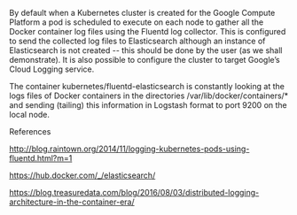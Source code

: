 By default when a Kubernetes cluster is created for the Google Compute Platform a pod is scheduled to execute on each node to gather all the Docker container log files using the Fluentd log collector. This is configured to send the collected log files to Elasticsearch although an instance of Elasticsearch is not created -- this should be done by the user (as we shall demonstrate). It is also possible to configure the cluster to target Google’s Cloud Logging service.

The container kubernetes/fluentd-elasticsearch is constantly looking at the logs files of Docker containers in the directories /var/lib/docker/containers/* and sending (tailing) this information in Logstash format to port 9200 on the local node.

References

http://blog.raintown.org/2014/11/logging-kubernetes-pods-using-fluentd.html?m=1


https://hub.docker.com/_/elasticsearch/

https://blog.treasuredata.com/blog/2016/08/03/distributed-logging-architecture-in-the-container-era/
